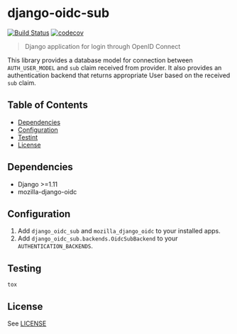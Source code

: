 # django-oidc-sub

[![Build Status](https://travis-ci.org/CZ-NIC/django-oidc-sub.svg?branch=master)](https://travis-ci.org/CZ-NIC/django-oidc-sub)
[![codecov](https://codecov.io/gh/CZ-NIC/django-oidc-sub/branch/master/graph/badge.svg)](https://codecov.io/gh/CZ-NIC/django-oidc-sub)

> Django application for login through OpenID Connect

This library provides a database model for connection between ``AUTH_USER_MODEL`` and ``sub`` claim received from provider.
It also provides an authentication backend that returns appropriate User based on the received ``sub`` claim.

## Table of Contents
- [Dependencies](#dependencies)
- [Configuration](#configuration)
- [Testint](#testing)
- [License](#license)

## Dependencies

- Django >=1.11
- mozilla-django-oidc

## Configuration

1. Add ``django_oidc_sub`` and ``mozilla_django_oidc`` to your installed apps.
2. Add ``django_oidc_sub.backends.OidcSubBackend`` to your ``AUTHENTICATION_BACKENDS``.

## Testing

```
tox
```

## License

See [LICENSE](LICENSE)
